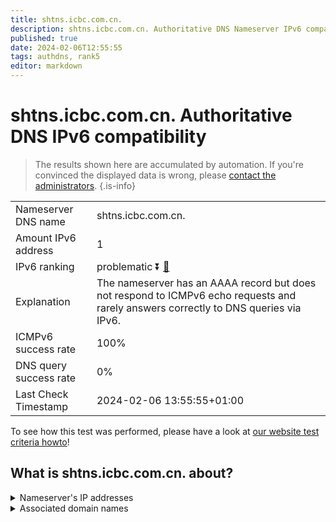 ```yaml
---
title: shtns.icbc.com.cn.
description: shtns.icbc.com.cn. Authoritative DNS Nameserver IPv6 compatibility
published: true
date: 2024-02-06T12:55:55
tags: authdns, rank5
editor: markdown
---
```


# shtns.icbc.com.cn. Authoritative DNS IPv6 compatibility

> The results shown here are accumulated by automation. If you're convinced the displayed data is wrong, please [contact the administrators](/howto/chat). 
{.is-info}




|   |   |
| - | - |
| Nameserver DNS name | shtns.icbc.com.cn.
| Amount IPv6 address | 1
| IPv6 ranking | problematic :arrow_double_down: [🔗](/howto/ranking) |
| Explanation | The nameserver has an AAAA record but does not respond to ICMPv6 echo requests and rarely answers correctly to DNS queries via IPv6. |
| ICMPv6 success rate | 100%|
| DNS query success rate | 0% |
| Last Check Timestamp | 2024-02-06 13:55:55+01:00 |

To see how this test was performed, please have a look at [our website test criteria howto](/howto/testcriteria/authdns)!


## What is shtns.icbc.com.cn. about?




<details>
<summary>Nameserver's IP addresses</summary>

240e:e5:8001:1600::fffb

</details>



<details>
<summary>Associated domain names</summary>

www.icbc-ltd.com

</details>
